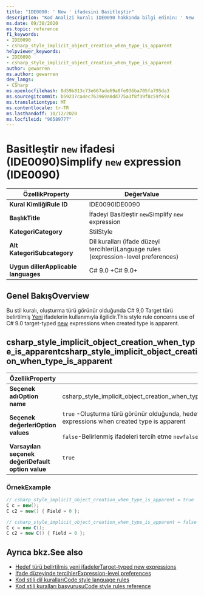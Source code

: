 ```yaml
---
title: "IDE0090: ' New ' ifadesini Basitleştir"
description: "Kod Analizi kuralı IDE0090 hakkında bilgi edinin: ' New ' ifadesini Basitleştir"
ms.date: 09/30/2020
ms.topic: reference
f1_keywords:
- IDE0090
- csharp_style_implicit_object_creation_when_type_is_apparent
helpviewer_keywords:
- IDE0090
- csharp_style_implicit_object_creation_when_type_is_apparent
author: gewarren
ms.author: gewarren
dev_langs:
- CSharp
ms.openlocfilehash: 8d59b813c73e667ade69a8fe936ba705fa795da3
ms.sourcegitcommit: b59237ca4ec763969a0dd775a3f8f39f8c59fe24
ms.translationtype: MT
ms.contentlocale: tr-TR
ms.lasthandoff: 10/12/2020
ms.locfileid: "96589777"
---
```

# <a name="simplify-new-expression-ide0090"></a><span data-ttu-id="7a83a-103">Basitleştir `new` ifadesi (IDE0090)</span><span class="sxs-lookup"><span data-stu-id="7a83a-103">Simplify `new` expression (IDE0090)</span></span>

|<span data-ttu-id="7a83a-104">Özellik</span><span class="sxs-lookup"><span data-stu-id="7a83a-104">Property</span></span>|<span data-ttu-id="7a83a-105">Değer</span><span class="sxs-lookup"><span data-stu-id="7a83a-105">Value</span></span>|
|-|-|
| <span data-ttu-id="7a83a-106">**Kural Kimliği**</span><span class="sxs-lookup"><span data-stu-id="7a83a-106">**Rule ID**</span></span> | <span data-ttu-id="7a83a-107">IDE0090</span><span class="sxs-lookup"><span data-stu-id="7a83a-107">IDE0090</span></span> |
| <span data-ttu-id="7a83a-108">**Başlık**</span><span class="sxs-lookup"><span data-stu-id="7a83a-108">**Title**</span></span> | <span data-ttu-id="7a83a-109">İfadeyi Basitleştir `new`</span><span class="sxs-lookup"><span data-stu-id="7a83a-109">Simplify `new` expression</span></span> |
| <span data-ttu-id="7a83a-110">**Kategori**</span><span class="sxs-lookup"><span data-stu-id="7a83a-110">**Category**</span></span> | <span data-ttu-id="7a83a-111">Stil</span><span class="sxs-lookup"><span data-stu-id="7a83a-111">Style</span></span> |
| <span data-ttu-id="7a83a-112">**Alt Kategori**</span><span class="sxs-lookup"><span data-stu-id="7a83a-112">**Subcategory**</span></span> | <span data-ttu-id="7a83a-113">Dil kuralları (ifade düzeyi tercihleri)</span><span class="sxs-lookup"><span data-stu-id="7a83a-113">Language rules (expression-level preferences)</span></span> |
| <span data-ttu-id="7a83a-114">**Uygun diller**</span><span class="sxs-lookup"><span data-stu-id="7a83a-114">**Applicable languages**</span></span> | <span data-ttu-id="7a83a-115">C# 9.0 +</span><span class="sxs-lookup"><span data-stu-id="7a83a-115">C# 9.0+</span></span> |

## <a name="overview"></a><span data-ttu-id="7a83a-116">Genel Bakış</span><span class="sxs-lookup"><span data-stu-id="7a83a-116">Overview</span></span>

<span data-ttu-id="7a83a-117">Bu stil kuralı, oluşturma türü görünür olduğunda C# 9,0 Target türü belirtilmiş [Yeni](/dotnet/csharp/language-reference/proposals/csharp-9.0/target-typed-new) ifadelerin kullanımıyla ilgilidir.</span><span class="sxs-lookup"><span data-stu-id="7a83a-117">This style rule concerns use of C# 9.0 target-typed [new](/dotnet/csharp/language-reference/proposals/csharp-9.0/target-typed-new) expressions when created type is apparent.</span></span>

## <a name="csharp_style_implicit_object_creation_when_type_is_apparent"></a><span data-ttu-id="7a83a-118">csharp_style_implicit_object_creation_when_type_is_apparent</span><span class="sxs-lookup"><span data-stu-id="7a83a-118">csharp_style_implicit_object_creation_when_type_is_apparent</span></span>

|<span data-ttu-id="7a83a-119">Özellik</span><span class="sxs-lookup"><span data-stu-id="7a83a-119">Property</span></span>|<span data-ttu-id="7a83a-120">Değer</span><span class="sxs-lookup"><span data-stu-id="7a83a-120">Value</span></span>|
|-|-|
| <span data-ttu-id="7a83a-121">**Seçenek adı**</span><span class="sxs-lookup"><span data-stu-id="7a83a-121">**Option name**</span></span> | <span data-ttu-id="7a83a-122">csharp_style_implicit_object_creation_when_type_is_apparent</span><span class="sxs-lookup"><span data-stu-id="7a83a-122">csharp_style_implicit_object_creation_when_type_is_apparent</span></span>
| <span data-ttu-id="7a83a-123">**Seçenek değerleri**</span><span class="sxs-lookup"><span data-stu-id="7a83a-123">**Option values**</span></span> | <span data-ttu-id="7a83a-124">`true` -Oluşturma türü görünür olduğunda, hedef türü belirlenmiş [Yeni](/dotnet/csharp/language-reference/proposals/csharp-9.0/target-typed-new) ifadeler tercih et</span><span class="sxs-lookup"><span data-stu-id="7a83a-124">`true` - Prefer target-typed [new](/dotnet/csharp/language-reference/proposals/csharp-9.0/target-typed-new) expressions when created type is apparent</span></span><br /><br /> <span data-ttu-id="7a83a-125">`false`-Belirlenmiş ifadeleri tercih etme `new`</span><span class="sxs-lookup"><span data-stu-id="7a83a-125">`false` - Do not prefer target-typed `new` expressions</span></span> |
| <span data-ttu-id="7a83a-126">**Varsayılan seçenek değeri**</span><span class="sxs-lookup"><span data-stu-id="7a83a-126">**Default option value**</span></span> | `true` |

### <a name="example"></a><span data-ttu-id="7a83a-127">Örnek</span><span class="sxs-lookup"><span data-stu-id="7a83a-127">Example</span></span>

```csharp
// csharp_style_implicit_object_creation_when_type_is_apparent = true
C c = new();
C c2 = new() { Field = 0 };

// csharp_style_implicit_object_creation_when_type_is_apparent = false
C c = new C();
C c2 = new C() { Field = 0 };
```

## <a name="see-also"></a><span data-ttu-id="7a83a-128">Ayrıca bkz.</span><span class="sxs-lookup"><span data-stu-id="7a83a-128">See also</span></span>

- [<span data-ttu-id="7a83a-129">Hedef türü belirtilmiş yeni ifadeler</span><span class="sxs-lookup"><span data-stu-id="7a83a-129">Target-typed new expressions</span></span>](/dotnet/csharp/language-reference/proposals/csharp-9.0/target-typed-new)
- [<span data-ttu-id="7a83a-130">İfade düzeyinde tercihler</span><span class="sxs-lookup"><span data-stu-id="7a83a-130">Expression-level preferences</span></span>](expression-level-preferences.md)
- [<span data-ttu-id="7a83a-131">Kod stili dil kuralları</span><span class="sxs-lookup"><span data-stu-id="7a83a-131">Code style language rules</span></span>](language-rules.md)
- [<span data-ttu-id="7a83a-132">Kod stili kuralları başvurusu</span><span class="sxs-lookup"><span data-stu-id="7a83a-132">Code style rules reference</span></span>](index.md)

